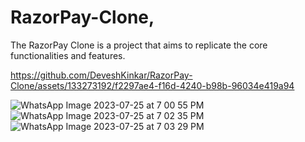 # RazorPay-Clone,
The RazorPay Clone is a project that aims to replicate the core functionalities and features.


https://github.com/DeveshKinkar/RazorPay-Clone/assets/133273192/f2297ae4-f16d-4240-b98b-96034e419a94

![WhatsApp Image 2023-07-25 at 7 00 55 PM](https://github.com/DeveshKinkar/RazorPay-Clone/assets/133273192/fd7dc371-cd2b-4699-9bb5-c8eeba889f8e)
![WhatsApp Image 2023-07-25 at 7 02 35 PM](https://github.com/DeveshKinkar/RazorPay-Clone/assets/133273192/e61b65a4-b891-4546-9cbc-891a989ae43d)
![WhatsApp Image 2023-07-25 at 7 03 29 PM](https://github.com/DeveshKinkar/RazorPay-Clone/assets/133273192/c68345e4-2ece-4c1f-b6aa-1bee3be587fc)
